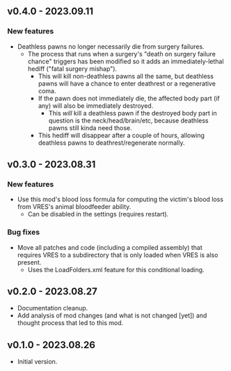 ## v0.4.0 - 2023.09.11

### New features

* Deathless pawns no longer necessarily die from surgery failures.
  * The process that runs when a surgery's "death on surgery failure chance" triggers has been modified so it adds an immediately-lethal hediff ("fatal surgery mishap").
    * This will kill non-deathless pawns all the same, but deathless pawns will have a chance to enter deathrest or a regenerative coma.
    * If the pawn does not immediately die, the affected body part (if any) will also be immediately destroyed.
      * This *will* kill a deathless pawn if the destroyed body part in question is the neck/head/brain/etc, because deathless pawns still kinda need those.
    * This hediff will disappear after a couple of hours, allowing deathless pawns to deathrest/regenerate normally.

## v0.3.0 - 2023.08.31

### New features

* Use this mod's blood loss formula for computing the victim's blood loss from VRES's animal bloodfeeder ability.
  * Can be disabled in the settings (requires restart).

### Bug fixes

* Move all patches and code (including a compiled assembly) that requires VRES to a subdirectory that is only loaded when VRES is also present.
  * Uses the LoadFolders.xml feature for this conditional loading.

## v0.2.0 - 2023.08.27

* Documentation cleanup.
* Add analysis of mod changes (and what is not changed [yet]) and thought process that led to this mod.

## v0.1.0 - 2023.08.26

* Initial version.
